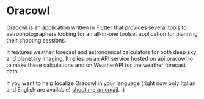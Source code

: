 # Oracowl

Oracowl is an application written in Flutter that provides several tools to astrophotographers looking for an all-in-one 
toolset application for planning their shooting sessions.

It features weather forecast and astronomical calculators for both deep sky and planetary imaging. It relies on an API service hosted on api.oracowl.io to make these calculations and on WeatherAPI for the weather forecast data.

If you want to help localize Oracowl in your language (right now only Italian and English are available) [shoot me an email](mailto:astropills.it@gmail.com). :)

